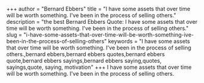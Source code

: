 +++
author = "Bernard Ebbers"
title = "I have some assets that over time will be worth something. I've been in the process of selling others."
description = "the best Bernard Ebbers Quote: I have some assets that over time will be worth something. I've been in the process of selling others."
slug = "i-have-some-assets-that-over-time-will-be-worth-something-ive-been-in-the-process-of-selling-others"
keywords = "I have some assets that over time will be worth something. I've been in the process of selling others.,bernard ebbers,bernard ebbers quotes,bernard ebbers quote,bernard ebbers sayings,bernard ebbers saying,quotes, sayings,quote, saying, motivation"
+++
I have some assets that over time will be worth something. I've been in the process of selling others.
